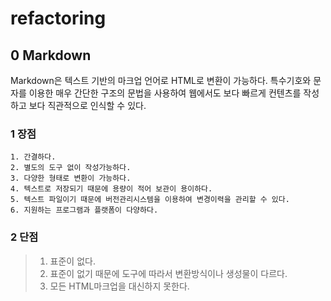 # refactoring

## 0 Markdown ##

Markdown은 텍스트 기반의 마크업 언어로 HTML로 변환이 가능하다.
특수기호와 문자를 이용한 매우 간단한 구조의 문법을 사용하여 웹에서도 보다 빠르게 컨텐츠를 작성하고 보다 직관적으로 인식할 수 있다.

### 1 장점 ###
```
1. 간결하다.
2. 별도의 도구 없이 작성가능하다.
3. 다양한 형태로 변환이 가능하다.
4. 텍스트로 저장되기 때문에 용량이 적어 보관이 용이하다.
5. 텍스트 파일이기 때문에 버전관리시스템을 이용하여 변경이력을 관리할 수 있다.
6. 지원하는 프로그램과 플랫폼이 다양하다.
```

### 2 단점 ###

>    1. 표준이 없다.
>    2. 표준이 없기 때문에 도구에 따라서 변환방식이나 생성물이 다르다.
>    3. 모든 HTML마크업을 대신하지 못한다.

